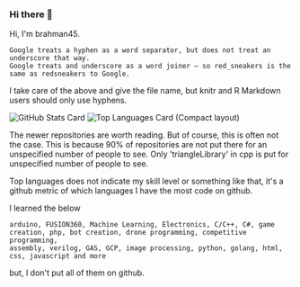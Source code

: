 ### Hi there 👋

Hi, I'm brahman45.

```
Google treats a hyphen as a word separator, but does not treat an underscore that way.
Google treats and underscore as a word joiner — so red_sneakers is the same as redsneakers to Google.
```
I take care of the above and give the file name, but knitr and R Markdown users should only use hyphens.

![GitHub Stats Card](https://github-readme-stats.vercel.app/api?username=renkarsu&show_icons=true&count_private=true)
![Top Languages Card (Compact layout)](https://github-readme-stats.vercel.app/api/top-langs/?username=renkarsu&layout=compact)

The newer repositories are worth reading. But of course, this is often not the case. This is because 90% of repositories are not put there for an unspecified number of people to see. Only 'triangleLibrary' in cpp is put for unspecified number of people to see.

Top languages does not indicate my skill level or something like that, it's a github metric of which languages I have the most code on github.

I learned the below
```
arduino, FUSION360, Machine Learning, Electronics, C/C++, C#, game creation, php, bot creation, drone programming, competitive programming,
assembly, verilog, GAS, GCP, image processing, python, golang, html, css, javascript and more
```
but, I don't put all of them on github.

<!--
**renkarsu/renkarsu** is a ✨ _special_ ✨ repository because its `README.md` (this file) appears on your GitHub profile.

Here are some ideas to get you started:

- 🔭 I’m currently working on ...
- 🌱 I’m currently learning ...
- 👯 I’m looking to collaborate on ...
- 🤔 I’m looking for help with ...
- 💬 Ask me about ...
- 📫 How to reach me: ...
- 😄 Pronouns: ...
- ⚡ Fun fact: ...
/*
ver1:=
<a href="https://github.com/anuraghazra/github-readme-stats">
  <img align="left" src="https://github-readme-stats.vercel.app/api?username=renkarsu&show_icons=true&count_private=true" />
</a>
<a href="https://github.com/anuraghazra/github-readme-stats">
  <img align="left" src="https://github-readme-stats.vercel.app/api/top-langs/?username=renkarsu&layout=compact" />
</a>
ver2:=
![GitHub Stats Card](https://github-readme-stats.vercel.app/api?username=renkarsu&show_icons=true&count_private=true)
![Top Languages Card (Compact layout)](https://github-readme-stats.vercel.app/api/top-langs/?username=renkarsu&layout=compact)
*/
the above ref is https://qiita.com/zizi4n5/items/f8076cb25bbf64a9bc1c
-->
